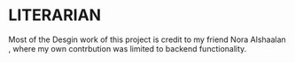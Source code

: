# LITERARIAN
Most of the Desgin work of this project is credit to my friend Nora Alshaalan , where my own contrbution was limited to backend functionality. 
